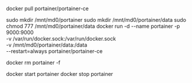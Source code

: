 docker pull portainer/portainer-ce

sudo mkdir /mnt/md0/portainer
sudo mkdir /mnt/md0/portainer/data
sudo chmod 777 /mnt/md0/portainer/data
docker run -d --name portainer -p 9000:9000 \
    -v /var/run/docker.sock:/var/run/docker.sock \
    -v /mnt/md0/portainer/data:/data \
    --restart=always portainer/portainer-ce

docker rm portainer -f

docker start portainer
docker stop portainer
